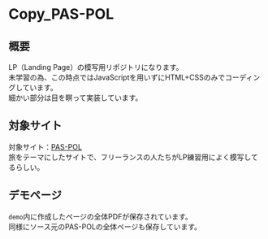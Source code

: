 # Copy_PAS-POL

## **概要**
LP（Landing Page）の模写用リポジトリになります。<br>
未学習の為、この時点ではJavaScriptを用いずにHTML+CSSのみでコーディングしています。<br>
細かい部分は目を瞑って実装しています。<br>

## **対象サイト**
対象サイト：[PAS-POL](http://pas-pol.jp/)<br>
旅をテーマにしたサイトで、フリーランスの人たちがLP練習用によく模写してるらしい。<br>

## **デモページ**
`demo`内に作成したページの全体PDFが保存されています。<br>
同様にソース元のPAS-POLの全体ページも保存しています。<br>